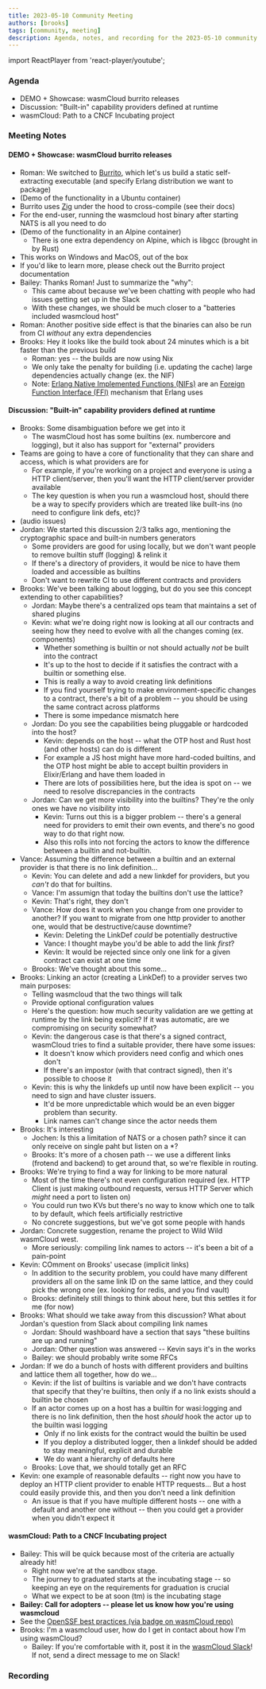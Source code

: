 ```yaml
---
title: 2023-05-10 Community Meeting
authors: [brooks]
tags: [community, meeting]
description: Agenda, notes, and recording for the 2023-05-10 community meeting
---
```


import ReactPlayer from 'react-player/youtube';

### Agenda

- DEMO + Showcase: wasmCloud burrito releases
- Discussion: "Built-in" capability providers defined at runtime
- wasmCloud: Path to a CNCF Incubating project

<!--truncate-->

### Meeting Notes

#### DEMO + Showcase: wasmCloud burrito releases

- Roman: We switched to [Burrito][burrito], which let's us build a static self-extracting executable (and specify Erlang distribution we want to package)
- (Demo of the functionality in a Ubuntu container)
- Burrito uses [Zig][zig] under the hood to cross-compile (see their docs)
- For the end-user, running the wasmcloud host binary after starting NATS is all you need to do
- (Demo of the functionality in an Alpine container)
  - There is one extra dependency on Alpine, which is libgcc (brought in by Rust)
- This works on Windows and MacOS, out of the box
- If you'd like to learn more, please check out the Burrito project documentation
- Bailey: Thanks Roman! Just to summarize the "why":
  - This came about because we've been chatting with people who had issues getting set up in the Slack
  - With these changes, we should be much closer to a "batteries included wasmcloud host"
- Roman: Another positive side effect is that the binaries can also be run from CI *without* any extra dependencies
- Brooks: Hey it looks like the build took about 24 minutes which is a bit faster than the previous build
  - Roman: yes -- the builds are now using Nix
  - We only take the penalty for building (i.e. updating the cache) large dependencies actually change (ex. the NIF)
  - Note: [Erlang Native Implemented Functions (NIFs)][erlang-nifs] are an [Foreign Function Interface (FFI)][wiki-ffi] mechanism that Erlang uses

[zig]: https://ziglang.org/
[burrito]: https://github.com/burrito-elixir/burrito
[erlang-nifs]: https://www.erlang.org/doc/tutorial/nif.html
[wiki-ffi]: https://en.wikipedia.org/wiki/Foreign_function_interface

#### Discussion: "Built-in" capability providers defined at runtime

- Brooks: Some disambiguation before we get into it
  - The wasmCloud host has some builtins (ex. numbercore and logging), but it also has support for "external" providers
- Teams are going to have a core of functionality that they can share and access, which is what providers are for
  - For example, if you're working on a project and everyone is using a HTTP client/server, then you'll want the HTTP client/server provider available
  - The key question is when you run a wasmcloud host, should there be a way to specify providers which are treated like built-ins (no need to configure link defs, etc)?
- (audio issues)
- Jordan: We started this discussion 2/3 talks ago, mentioning the cryptographic space and built-in numbers generators
  - Some providers are good for using locally, but we don't want people to remove builtin stuff (logging) & relink it
  - If there's a directory of providers, it would be nice to have them loaded and accessible as builtins
  - Don't want to rewrite CI to use different contracts and providers
- Brooks: We've been talking about logging, but do you see this concept extending to other capabilities?
  - Jordan: Maybe there's a centralized ops team that maintains a set of shared plugins
  - Kevin: what we're doing right now is looking at all our contracts and seeing how they need to evolve with all the changes coming (ex. components)
    - Whether something is builtin or not should actually *not* be built into the contract
    - It's up to the host to decide if it satisfies the contract with a builtin or something else.
    - This is really a way to avoid creating link definitions
    - If you find yourself trying to make environment-specific changes to a contract, there's a bit of a problem -- you should be using the same contract across platforms
    - There is some impedance mismatch here
  - Jordan: Do you see the capabilities being pluggable or hardcoded into the host?
    - Kevin: depends on the host -- what the OTP host and Rust host (and other hosts) can do is different
    - For example a JS host might have more hard-coded builtins, and the OTP host might be able to accept builtin providers in Elixir/Erlang and have them loaded in
    - There are lots of possibilities here, but the idea is spot on -- we need to resolve discrepancies in the contracts
  - Jordan: Can we get more visibility into the builtins? They're the only ones we have no visibility into
    - Kevin: Turns out this is a bigger problem -- there's a general need for providers to emit their own events, and there's no good way to do that right now.
    - Also this rolls into not forcing the actors to know the difference between a builtin and not-builtin.
- Vance: Assuming the difference between a builtin and an external provider is that there is no link definition...
  - Kevin: You can delete and add a new linkdef for providers, but you *can't* do that for builtins.
  - Vance: I'm assumign that today the builtins don't use the lattice?
  - Kevin: That's right, they don't
  - Vance: How does it work when you change from one provider to another? If you want to migrate from one http provider to another one, would that be destructive/cause downtime?
    - Kevin: Deleting the LinkDef *could* be potentially destructive
    - Vance: I thought maybe you'd be able to add the link *first*?
    - Kevin: It would be rejected since only one link for a given contract can exist at one time
  - Brooks: We've thought about this some...
- Brooks: Linking an actor (creating a LinkDef) to a provider serves two main purposes:
  - Telling wasmcloud that the two things will talk
  - Provide optional configuration values
  - Here's the question: how much security validation are we getting at runtime by the link being explicit? If it was automatic, are we compromising on security somewhat?
  - Kevin: the dangerous case is that there's a signed contract, wasmCloud tries to find a suitable provider, there have some issues:
    - It doesn't know which providers need config and which ones don't
    - If there's an impostor (with that contract signed), then it's possible to choose it
  - Kevin: this is why the linkdefs up until now have been explicit -- you need to sign and have cluster issuers.
    - It'd be more unpredictable which would be an even bigger problem than security.
    - Link names can't change since the actor needs them
- Brooks: It's interesting
  - Jochen: Is this a limitation of NATS or a chosen path? since it can only receive on single paht but listen on a *?
  - Brooks: It's more of a chosen path -- we use a different links (frotend and backend) to get around that, so we're flexible in routing.
- Brooks: We're trying to find a way for linking to be more natural
  - Most of the time there's not even configuration required (ex. HTTP Client is just making outbound requests, versus HTTP Server which *might* need a port to listen on)
  - You could run two KVs but there's no way to know which one to talk to by default, which feels artificially restrictive
  - No concrete suggestions, but we've got some people with hands
- Jordan: Concrete suggestion, rename the project to Wild Wild wasmCloud west.
  - More seriously: compiling link names to actors -- it's been a bit of a pain-point
- Kevin: COmment on Brooks' usecase (implicit links)
  - In addition to the security problem, you could have many different providers all on the same link ID on the same lattice, and they could pick the wrong one (ex. looking for redis, and you find vault)
  - Brooks: definitely still things to think about here, but this settles it for me (for now)
- Brooks: What should we take away from this discussion? What about Jordan's question from Slack about compiling link names
  - Jordan: Should washboard have a section that says "these builtins are up and running"
  - Jordan: Other question was answered -- Kevin says it's in the works
  - Bailey: we should probably write some RFCs
- Jordan: If we do a bunch of hosts with different providers and builtins and lattice them all together, how do we...
  - Kevin: if the list of builtins is variable and we don't have contracts that specify that they're builtins, then only if a no link exists should a builtin be chosen
  - If an actor comes up on a host has a builtin for wasi:logging and there is no link definition, then the host *should* hook the actor up to the builtin wasi logging
    - Only if no link exists for the contract would the builtin be used
    - If you deploy a distributed logger, then a linkdef should be added to stay meaningful, explicit and durable
    - We do want a hierarchy of defaults here
  - Brooks: Love that, we should totally get an RFC
- Kevin: one example of reasonable defaults -- right now you have to deploy an HTTP client provider to enable HTTP requests... But a host could easily provide this, and then you don't need a link definition
  - An issue is that if you have multiple different hosts -- one with a default and another one without -- then you could get a provider when you didn't expect it

#### wasmCloud: Path to a CNCF Incubating project

- Bailey: This will be quick because most of the criteria are actually already hit!
  - Right now we're at the sandbox stage.
  - The journey to graduated starts at the incubating stage -- so keeping an eye on the requirements for graduation is crucial
  - What we expect to be at soon (tm) is the incubating stage
- **Bailey: Call for adopters -- please let us know how you're using wasmcloud**
- See the [OpenSSF best practices (via badge on wasmCloud repo)](https://bestpractices.coreinfrastructure.org/en/projects/6363)
- Brooks: I'm a wasmcloud user, how do I get in contact about how I'm using wasmCloud?
  - Bailey: If you're comfortable with it, post it in the [wasmCloud Slack][wasmcloud-slack]! If not, send a direct message to me on Slack!

[wasmcloud-slack]: https://slack.wasmcloud.com

### Recording

<ReactPlayer url='https://youtu.be/b5XX7gw520Y' controls />
